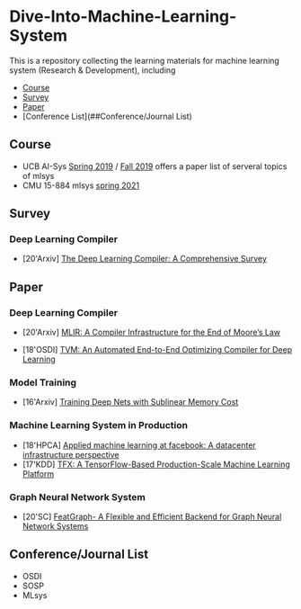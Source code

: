 # Dive-Into-Machine-Learning-System

This is a repository collecting the learning materials for machine learning system (Research & Development), including

* [Course](##Course)
* [Survey](##Survey)
* [Paper](##Paper)
* [Conference List](##Conference/Journal List)

## Course

* UCB AI-Sys [Spring 2019](https://ucbrise.github.io/cs294-ai-sys-sp19/) / [Fall 2019](https://ucbrise.github.io/cs294-ai-sys-fa19/#grading) offers a paper list of serveral topics of mlsys
* CMU 15-884 mlsys [spring 2021](https://catalyst.cs.cmu.edu/15-884-mlsys-sp21/schedule)



## Survey

### Deep Learning Compiler

* \[20'Arxiv\] [The Deep Learning Compiler: A Comprehensive Survey](https://arxiv.org/pdf/2002.03794.pdf)



## Paper

### Deep Learning Compiler

* [20'Arxiv] [MLIR: A Compiler Infrastructure for the End of Moore’s Law](https://arxiv.org/pdf/2002.11054.pdf)

* \[18'OSDI\] [TVM: An Automated End-to-End Optimizing Compiler for Deep Learning]()

### Model Training

* [16'Arxiv] [Training Deep Nets with Sublinear Memory Cost](https://arxiv.org/abs/1604.06174)

### Machine Learning System in Production

- [18'HPCA] [Applied machine learning at facebook: A datacenter infrastructure perspective](https://systems.cs.columbia.edu/private-systems-class/papers/Hazelwood2018Applied.pdf)
- [17'KDD] [TFX: A TensorFlow-Based Production-Scale Machine Learning Platform](https://dl.acm.org/doi/pdf/10.1145/3097983.3098021)

### Graph Neural Network System

- [20'SC] [FeatGraph- A Flexible and Efficient Backend for Graph Neural Network Systems](https://arxiv.org/pdf/2008.11359.pdf?ref=https://githubhelp.com)

## Conference/Journal List

- OSDI
- SOSP
- MLsys